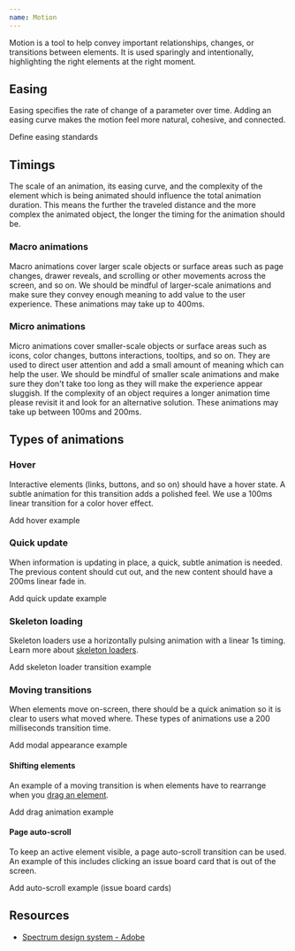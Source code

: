 ```yaml
---
name: Motion
---
```


Motion is a tool to help convey important relationships, changes, or transitions between elements. It is used sparingly and intentionally, highlighting the right elements at the right moment.

## Easing

Easing specifies the rate of change of a parameter over time. Adding an easing curve makes the motion feel more natural, cohesive, and connected.

<todo>Define easing standards</todo>

## Timings

The scale of an animation, its easing curve, and the complexity of the element which is being animated should influence the total animation duration. This means the further the traveled distance and the more complex the animated object, the longer the timing for the animation should be.

### Macro animations

Macro animations cover larger scale objects or surface areas such as page changes, drawer reveals, and scrolling or other movements across the screen, and so on. We should be mindful of larger-scale animations and make sure they convey enough meaning to add value to the user experience. These animations may take up to 400ms.

### Micro animations

Micro animations cover smaller-scale objects or surface areas such as icons, color changes, buttons interactions, tooltips, and so on. They are used to direct user attention and add a small amount of meaning which can help the user. We should be mindful of smaller scale animations and make sure they don't take too long as they will make the experience appear sluggish. If the complexity of an object requires a longer animation time please revisit it and look for an alternative solution. These animations may take up between 100ms and 200ms.

## Types of animations

### Hover

Interactive elements (links, buttons, and so on) should have a hover state. A subtle animation for this transition adds a polished feel. We use a 100ms linear transition for a color hover effect.

<todo>Add hover example</todo>

### Quick update

When information is updating in place, a quick, subtle animation is needed. The previous content should cut out, and the new content should have a 200ms linear fade in.

<todo>Add quick update example</todo>

### Skeleton loading

Skeleton loaders use a horizontally pulsing animation with a linear 1s timing. Learn more about [skeleton loaders](/components/skeleton-loader).

<todo>Add skeleton loader transition example</todo>

### Moving transitions

When elements move on-screen, there should be a quick animation so it is clear to users what moved where. These types of animations use a 200 milliseconds transition time.

<todo>Add modal appearance example</todo>

#### Shifting elements

An example of a moving transition is when elements have to rearrange when you [drag an element](/product-foundations/interaction#drag-and-drop).

<todo>Add drag animation example</todo>

#### Page auto-scroll

To keep an active element visible, a page auto-scroll transition can be used. An example of this includes clicking an issue board card that is out of the screen.

<todo>Add auto-scroll example (issue board cards)</todo>

## Resources

- [Spectrum design system - Adobe](https://spectrum.adobe.com/page/motion/)
